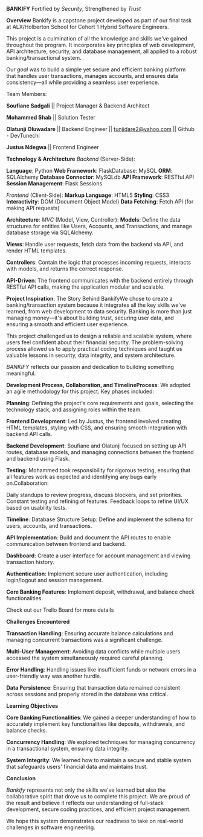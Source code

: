 **BANKIFY**
Fortified by *Security*, Strengthened by *Trust*


**Overview**
Bankify is a capstone project developed as part of our final task at ALX/Holberton School for Cohort 1 Hybrid Software Engineers. 

This project is a culmination of all the knowledge and skills we've gained throughout the program. It incorporates key principles of web development, API architecture, security, and database management, all applied to a robust banking/transactional system. 

Our *goal* was to build a simple yet secure and efficient banking platform that handles user transactions, manages accounts, and ensures data consistency—all while providing a seamless user experience.


Team Members:

**Soufiane Sadgali** || Project Manager & Backend Architect

**Mohammed Shab** || Solution Tester

**Olatunji Oluwadare** || Backend Engineer || tunjidare2@yahoo.com || Github - DevTunechi 

**Justus Ndegwa** || Frontend Engineer



**Technology & Architecture**
*Backend* (Server-Side):

**Language**: Python
**Web Framework**: FlaskDatabase: MySQL
**ORM**: SQLAlchemy
**Database Connector**: MySQLdb
**API Framework**: RESTful API
**Session Management**: Flask Sessions

*Frontend* (Client-Side):
**Markup Language**: HTML5
**Styling**: CSS3
**Interactivity**: DOM (Document Object Model)
**Data Fetching**: Fetch API (for making API requests)

**Architecture**:
*MVC* (Model, View, Controller):
**Models**: Define the data structures for entities like Users, Accounts, and Transactions, and manage database storage via SQLAlchemy.

**Views**: Handle user requests, fetch data from the backend via API, and render HTML templates.

**Controllers**: Contain the logic that processes incoming requests, interacts with models, and returns the correct response.

**API-Driven**:
The frontend communicates with the backend entirely through RESTful API calls, making the application modular and scalable.

**Project Inspiration**: The Story Behind BankifyWe chose to create a banking/transaction system because it integrates all the key skills we've learned, from web development to data security. Banking is more than just managing money—it's about building trust, securing user data, and ensuring a smooth and efficient user experience.

This project challenged us to design a reliable and scalable system, where users feel confident about their financial security. The problem-solving process allowed us to apply practical coding techniques and taught us valuable lessons in security, data integrity, and system architecture. 

*BANKIFY* reflects our passion and dedication to building something meaningful. 


**Development Process, Collaboration, and TimelineProcess**:
We adopted an agile methodology for this project. Key phases included:

**Planning**:
Defining the project's core requirements and goals, selecting the technology stack, and assigning roles within the team.

**Frontend Development**:
Led by Justus, the frontend involved creating HTML templates, styling with CSS, and ensuring smooth integration with backend API calls.

**Backend Development**:
Soufiane and Olatunji focused on setting up API routes, database models, and managing connections between the frontend and backend using Flask.

**Testing**:
Mohammed took responsibility for rigorous testing, ensuring that all features work as expected and identifying any bugs early on.Collaboration:

Daily standups to review progress, discuss blockers, and set priorities. Constant testing and refining of features. Feedback loops to refine UI/UX based on usability tests.

**Timeline**: Database Structure Setup: Define and implement the schema for users, accounts, and transactions.

**API Implementation**: Build and document the API routes to enable communication between frontend and backend.

**Dashboard**: Create a user interface for account management and viewing transaction history.

**Authentication**: Implement secure user authentication, including login/logout and session management.

**Core Banking Features**: Implement deposit, withdrawal, and balance check functionalities.

Check out our Trello Board for more details

**Challenges Encountered**

**Transaction Handling**: Ensuring accurate balance calculations and managing concurrent transactions was a significant challenge.

**Multi-User Management**: Avoiding data conflicts while multiple users accessed the system simultaneously required careful planning.

**Error Handling**: Handling issues like insufficient funds or network errors in a user-friendly way was another hurdle. 

**Data Persistence**: Ensuring that transaction data remained consistent across sessions and properly stored in the database was critical.


**Learning Objectives**

**Core Banking Functionalities**: We gained a deeper understanding of how to accurately implement key functionalities like deposits, withdrawals, and balance checks.

**Concurrency Handling**: We explored techniques for managing concurrency in a transactional system, ensuring data integrity.

**System Integrity**: We learned how to maintain a secure and stable system that safeguards users' financial data and maintains trust.


**Conclusion**

*Bankify* represents not only the skills we've learned but also the collaborative spirit that drove us to complete this project. We are proud of the result and believe it reflects our understanding of full-stack development, secure coding practices, and efficient project management.

We hope this system demonstrates our readiness to take on real-world challenges in software engineering.

